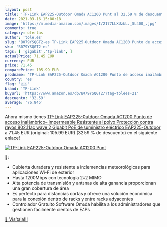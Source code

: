 ```yaml
---
layout: post
title: 'TP-Link EAP225-Outdoor Omada AC1200 Punt al 32.59 % de descuento'
date: 2021-03-16 15:00:18
image: 'https://m.media-amazon.com/images/I/2177LLXUzbL._SL400_.jpg'
comments: true
category: ofertas
author: 'tole.es'
slug: 'B079YSQGT2-es TP-Link EAP225-Outdoor Omada AC1200 Punto de acceso...'
sku: 'B079YSQGT2-es'
tags: [ 'gigabit','tp-link', ]
actualPrice: 71.45 EUR
currency: EUR
price: 71.45
comparePrice: 105.99 EUR
prodname: 'TP-Link EAP225-Outdoor Omada AC1200 Punto de acceso inalámbrico– Impermeable  Resistente al polvo  Protección contra rayos  802.11ac wave 2  Gigabit  PoE de suministro eléctrico  EAP225-Outdoor '
country: 'es'
flag: '🇪🇸'
brand: 'TP-Link'
buyurl: 'https://www.amazon.es/dp/B079YSQGT2/?tag=tolees-21'
descuento: '32.59'
average: '76.845'
---
```


Ahora mismo tienes [TP-Link EAP225-Outdoor Omada AC1200 Punto de acceso inalámbrico– Impermeable  Resistente al polvo  Protección contra rayos  802.11ac wave 2  Gigabit  PoE de suministro eléctrico  EAP225-Outdoor ](https://www.amazon.es/dp/B079YSQGT2/?tag=tolees-21) a 71.45 EUR (original: 105.99 EUR) (32.59 %  de descuento) en el siguiente enlace!

[![TP-Link EAP225-Outdoor Omada AC1200 Punt](https://m.media-amazon.com/images/I/2177LLXUzbL._SL400_.jpg)](https://www.amazon.es/dp/B079YSQGT2/?tag=tolees-21)

🔎:

- Cubierta duradera y resistente a inclemencias meteorológicas para aplicaciones Wi-Fi de exterior
- Hasta 1200Mbps con tecnología 2×2 MIMO
- Alta potencia de transmisión y antenas de alta ganancia proporcionan una gran cobertura de área
- Es perfecto para distancias cortas y ofrece una solución económica para la conexión dentro de racks y entre racks adyacentes
- Controlador Gratuito Software Omada habilita a los administradores que gestionen fácilmente cientos de EAPs

[🛒 Visítala!!!](https://www.amazon.es/dp/B079YSQGT2/?tag=tolees-21)
